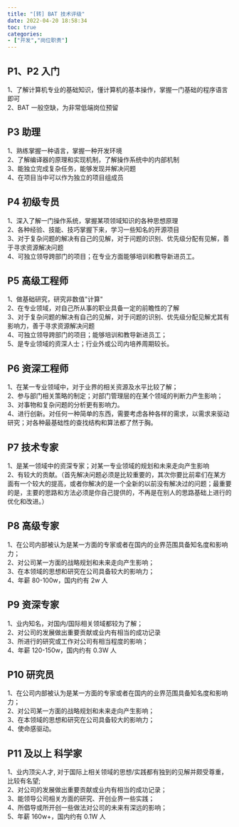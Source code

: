 ```yaml
---
title: "[转] BAT 技术评级"
date: 2022-04-20 18:58:34
toc: true
categories:
- ["开发","岗位职责"]
---
```


## P1、P2 入门
1、了解计算机专业的基础知识，懂计算机的基本操作，掌握一门基础的程序语言即可<br />2、BAT 一般空缺，为非常低端岗位预留


## P3 助理
1、熟练掌握一种语言，掌握一种开发环境<br />2、了解编译器的原理和实现机制，了解操作系统中的内部机制<br />3、能独立完成复杂任务，能够发现并解决问题<br />4、在项目当中可以作为独立的项目组成员

## P4 初级专员
1、深入了解一门操作系统，掌握某项领域知识的各种思想原理<br />2、各种经验、技能、技巧掌握下来，学习一些知名的开源项目<br />3、对于复杂问题的解决有自己的见解，对于问题的识别、优先级分配有见解，善于寻求资源解决问题<br />4、可独立领导跨部门的项目；在专业方面能够培训和教导新进员工。

## P5 高级工程师
1、做基础研究，研究非数值"计算"<br />2、在专业领域，对自己所从事的职业具备一定的前瞻性的了解<br />3、对于复杂问题的解决有自己的见解，对于问题的识别、优先级分配见解尤其有影响力，善于寻求资源解决问题<br />4、可独立领导跨部门的项目；能够培训和教导新进员工；<br />5、是专业领域的资深人士；行业外或公司内培养周期较长。

## P6 资深工程师
1、在某一专业领域中，对于业界的相关资源及水平比较了解；<br />2、参与部门相关策略的制定；对部门管理层的在某个领域的判断力产生影响；<br />3、对事物和复杂问题的分析更有影响力。<br />4、进行创新。对任何一种简单的东西，需要考虑各种各样的需求，以需求来驱动研究；对各种最基础性的查找结构和算法都了然于胸。

## P7 技术专家
1、是某一领域中的资深专家；对某一专业领域的规划和未来走向产生影响<br />2、有较大的贡献。（首先解决问题必须是比较重要的，其次你要比前辈们在某方面有一个较大的提高，或者你解决的是一个全新的以前没有解决过的问题；最重要的是，主要的思路和方法必须是你自己提供的，不再是在别人的思路基础上进行的优化和改进。）

## P8 高级专家
1、在公司内部被认为是某一方面的专家或者在国内的业界范围具备知名度和影响力；<br />2、对公司某一方面的战略规划和未来走向产生影响；<br />3、在本领域的思想和研究在公司具备较大的影响力；<br />4、年薪 80-100w，国内约有 2w 人

## P9 资深专家
1、业内知名，对国内/国际相关领域都较为了解；<br />2、对公司的发展做出重要贡献或业内有相当的成功记录<br />3、所进行的研究或工作对公司有相当程度的影响；<br />4、年薪 120-150w，国内约有 0.3W 人

## P10 研究员
1、在公司内部被认为是某一方面的专家或者在国内的业界范围具备知名度和影响力；<br />2、对公司某一方面的战略规划和未来走向产生影响；<br />3、在本领域的思想和研究在公司具备较大的影响力；<br />4、使命感驱动。

## P11 及以上 科学家
1、业内顶尖人才, 对于国际上相关领域的思想/实践都有独到的见解并颇受尊重，比较有名望;<br />2、对公司的发展做出重要贡献或业内有相当的成功记录；<br />3、能领导公司相关方面的研究、开创业界一些实践；<br />4、所倡导或所开创一些做法对公司的未来有深远的影响；<br />5、年薪 160w+，国内约有 0.1W 人

